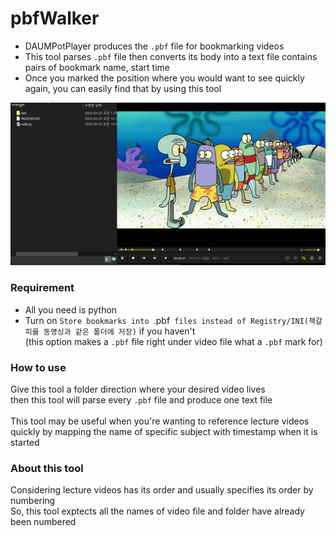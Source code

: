 # pbfWalker
- DAUMPotPlayer produces the `.pbf` file for bookmarking videos
- This tool parses `.pbf` file then converts its body into a text file contains pairs of bookmark name, start time
- Once you marked the position where you would want to see quickly again, you can easily find that by using this tool
<img src="https://raw.githubusercontent.com/Sessho-maru/pbfWalker/master/test/01.example.gif" />

### Requirement
- All you need is python
- Turn on `Store bookmarks into `.pbf` files instead of Registry/INI(책갈피를 동영싱과 같은 폴더에 저장)` if you haven't </br>(this option makes a `.pbf` file right under video file what a `.pbf` mark for)
### How to use
Give this tool a folder direction where your desired video lives</br>
then this tool will parse every `.pbf` file and produce one text file</br></br>
This tool may be useful when you're wanting to reference lecture videos quickly by mapping the name of specific subject with timestamp when it is started</br>

### About this tool
Considering lecture videos has its order and usually specifies its order by numbering</br>
So, this tool exptects all the names of video file and folder have already been numbered
